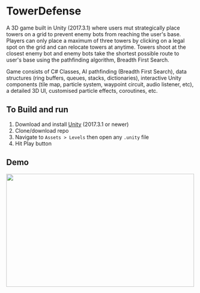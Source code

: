 # TowerDefense
A 3D game built in Unity (2017.3.1) where users mut strategically place towers on a grid to prevent enemy bots from reaching the user's base. Players can only place a maximum of three towers by clicking on a legal spot on the grid and can relocate towers at anytime. Towers shoot at the closest enemy bot and enemy bots take the shortest possible route to user's base using the pathfinding algorithm, Breadth First Search.   

Game consists of C# Classes, AI pathfinding (Breadth First Search), data structures (ring buffers, queues, stacks, dictionaries), interactive Unity components (tile map, particle system, waypoint circuit, audio listener, etc), a detailed 3D UI, customised particle effects, coroutines, etc.

## To Build and run

1. Download and install [Unity](https://unity3d.com/get-unity/download/archive?_ga=2.143266357.1615942277.1556738966-578585574.1553552858) (2017.3.1 or newer)
2. Clone/download repo
3. Navigate to `Assets > Levels` then open any `.unity` file
4. Hit Play button 

## Demo
<a href="https://imgflip.com/gif/3066gl"><img src="https://i.imgflip.com/3066gl.gif" width = "500" height = "300"/></a>
